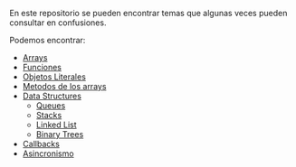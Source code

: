 En este repositorio se pueden encontrar temas que algunas veces pueden consultar en confusiones.

Podemos encontrar:

- [Arrays](/01_arrays/README.md)
- [Funciones](/02_funciones/README.md)
- [Objetos Literales](/03_objetosLiterales/README.md)
- [Metodos de los arrays](/04_metodosArrays/README.md)
- [Data Structures](/05_dataStructures/README.md)
  - [Queues](/05_dataStructures/01_queues/README.md)
  - [Stacks](/05_dataStructures/02_stacks/README.md)
  - [Linked List](/05_dataStructures/03_linkedList/README.md)
  - [Binary Trees](/05_dataStructures/04_binaryTrees/README.md)
- [Callbacks](06_callbacks/README.md)
- [Asincronismo](07_asincronismo/README.md)
